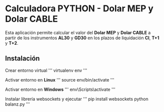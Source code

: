 # Calculadora PYTHON - Dolar MEP y Dolar CABLE

Esta aplicación permite calcular el valor del **Dolar MEP** y **Dolar CABLE** a partir de los instrumentos **AL30** y **GD30** en los plazos de liquidación **CI**, **T+1** y **T+2**.

## Instalación
Crear entorno virtual
'''
virtualenv env
'''
 
Activar entorno en **Linux**
'''
source env/bin/activate
'''

Activar entorno en **Windows** 
'''
env\Scripts\activate
'''

Instalar librería websockets y ejecutar
'''
pip install websockets
python balanz.py
'''
